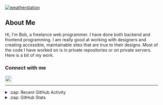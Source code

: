 [![weatherstation](https://img.shields.io/website?label=weather%20station&url=https%3A%2F%2Fbob.webguy.pw)](https://bob.webguy.pw)

## About Me

Hi, I'm Bob, a freelance web programmer. I have done both backend and frontend programming. I am really good at working with designers and creating accessible, maintainable sites that are true to their designs. Most of the code I have worked on is in private repositories or on private servers. Here is a bit of my work.

### Connect with me

[<img align="left" alt="rabottomley | LinkedIn" width="22px" src="https://cdn.jsdelivr.net/npm/simple-icons@v3/icons/linkedin.svg" />][linkedin]

<br>

---

<details>
  <summary>:zap: Recent GitHub Activity</summary>

<!--START_SECTION:activity-->
1. ❗️ Opened issue [#95](https://github.com/jGleitz/markdown-it-kbd/issues/95) in [jGleitz/markdown-it-kbd](https://github.com/jGleitz/markdown-it-kbd)
<!--END_SECTION:activity-->

</details>

<details>
  <summary>:zap: GitHub Stats</summary>

  <img align="left" alt="rbottomley's GitHub Stats" src="https://github-readme-stats.rbottomley.vercel.app/api?username=rbottomley&show_icons=true&hide_border=true&count_private=true" />

</details>

[linkedin]: https://linkedin.com/in/rabottomley
[weatherstation]: https://bob.webguy.pw
